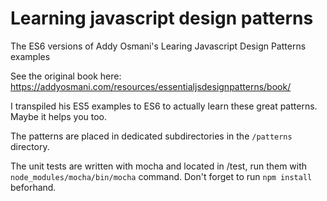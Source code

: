 # Learning javascript design patterns

The ES6 versions of Addy Osmani's Learing Javascript Design Patterns examples

See the original book here: https://addyosmani.com/resources/essentialjsdesignpatterns/book/

I transpiled his ES5 examples to ES6 to actually learn these great patterns. Maybe it helps you too.

The patterns are placed in dedicated subdirectories in the `/patterns` directory. 

The unit tests are written with mocha and located in  /test, run them with `node_modules/mocha/bin/mocha` command. Don't forget to run `npm install` beforhand.

 



